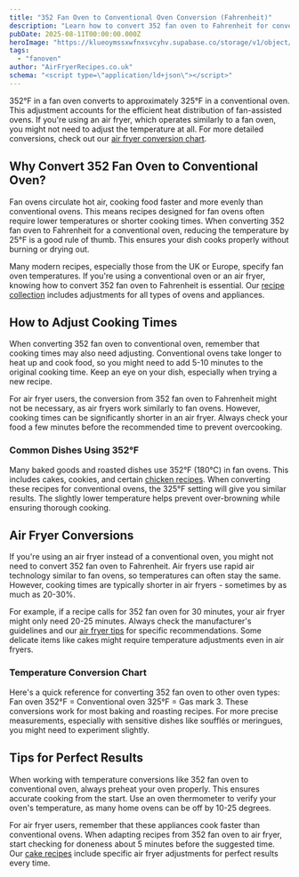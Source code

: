 ```yaml
---
title: "352 Fan Oven to Conventional Oven Conversion (Fahrenheit)"
description: "Learn how to convert 352 fan oven to Fahrenheit for conventional ovens with our easy guide. Perfect for baking and air frying conversions."
pubDate: 2025-08-11T00:00:00.000Z
heroImage: "https://klueoymssxwfnxsvcyhv.supabase.co/storage/v1/object/public/md/352-fan-oven-to-conventional-oven-conversion-fahrenheit-2b8072ef.png"
tags:
  - "fanoven"
author: "AirFryerRecipes.co.uk"
schema: "<script type=\"application/ld+json\"></script>"
---
```


<p>352°F in a fan oven converts to approximately 325°F in a conventional oven. This adjustment accounts for the efficient heat distribution of fan-assisted ovens. If you're using an air fryer, which operates similarly to a fan oven, you might not need to adjust the temperature at all. For more detailed conversions, check out our <a href=https://www.airfryerrecipe.co.uk/air-fryer-conversion-chart>air fryer conversion chart</a>.</p>

<h2>Why Convert 352 Fan Oven to Conventional Oven?</h2>
<p>Fan ovens circulate hot air, cooking food faster and more evenly than conventional ovens. This means recipes designed for fan ovens often require lower temperatures or shorter cooking times. When converting 352 fan oven to Fahrenheit for a conventional oven, reducing the temperature by 25°F is a good rule of thumb. This ensures your dish cooks properly without burning or drying out.</p>
<p>Many modern recipes, especially those from the UK or Europe, specify fan oven temperatures. If you're using a conventional oven or an air fryer, knowing how to convert 352 fan oven to Fahrenheit is essential. Our <a href=https://www.airfryerrecipe.co.uk/recipes>recipe collection</a> includes adjustments for all types of ovens and appliances.</p>

<h2>How to Adjust Cooking Times</h2>
<p>When converting 352 fan oven to conventional oven, remember that cooking times may also need adjusting. Conventional ovens take longer to heat up and cook food, so you might need to add 5-10 minutes to the original cooking time. Keep an eye on your dish, especially when trying a new recipe.</p>
<p>For air fryer users, the conversion from 352 fan oven to Fahrenheit might not be necessary, as air fryers work similarly to fan ovens. However, cooking times can be significantly shorter in an air fryer. Always check your food a few minutes before the recommended time to prevent overcooking.</p>

<h3>Common Dishes Using 352°F</h3>
<p>Many baked goods and roasted dishes use 352°F (180°C) in fan ovens. This includes cakes, cookies, and certain <a href=https://www.airfryerrecipe.co.uk/recipe-category/chicken>chicken recipes</a>. When converting these recipes for conventional ovens, the 325°F setting will give you similar results. The slightly lower temperature helps prevent over-browning while ensuring thorough cooking.</p>

<h2>Air Fryer Conversions</h2>
<p>If you're using an air fryer instead of a conventional oven, you might not need to convert 352 fan oven to Fahrenheit. Air fryers use rapid air technology similar to fan ovens, so temperatures can often stay the same. However, cooking times are typically shorter in air fryers - sometimes by as much as 20-30%.</p>
<p>For example, if a recipe calls for 352 fan oven for 30 minutes, your air fryer might only need 20-25 minutes. Always check the manufacturer's guidelines and our <a href=https://www.airfryerrecipe.co.uk>air fryer tips</a> for specific recommendations. Some delicate items like cakes might require temperature adjustments even in air fryers.</p>

<h3>Temperature Conversion Chart</h3>
<p>Here's a quick reference for converting 352 fan oven to other oven types: Fan oven 352°F = Conventional oven 325°F = Gas mark 3. These conversions work for most baking and roasting recipes. For more precise measurements, especially with sensitive dishes like soufflés or meringues, you might need to experiment slightly.</p>

<h2>Tips for Perfect Results</h2>
<p>When working with temperature conversions like 352 fan oven to conventional oven, always preheat your oven properly. This ensures accurate cooking from the start. Use an oven thermometer to verify your oven's temperature, as many home ovens can be off by 10-25 degrees.</p>
<p>For air fryer users, remember that these appliances cook faster than conventional ovens. When adapting recipes from 352 fan oven to air fryer, start checking for doneness about 5 minutes before the suggested time. Our <a href=https://www.airfryerrecipe.co.uk/recipe-category/cakes>cake recipes</a> include specific air fryer adjustments for perfect results every time.</p>